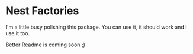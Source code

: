 # Nest Factories
I'm a little busy polishing this package.
You can use it, it should work and I use it too.

Better Readme is coming soon ;)